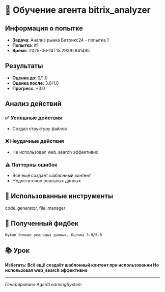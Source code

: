 # 🧠 Обучение агента bitrix_analyzer

## Информация о попытке
- **Задача**: Анализ рынка Битрикс24 - попытка 1
- **Попытка**: #1
- **Время**: 2025-06-14T15:29:00.941495

## Результаты
- **Оценка до**: 0/1.0
- **Оценка после**: 3.0/1.0
- **Прогресс**: +3.0

## Анализ действий

### ✅ Успешные действия
- Создал структуру файлов

### ❌ Неудачные действия
- Не использовал web_search эффективно

### ⚠️ Паттерны ошибок
- Всё ещё создаёт шаблонный контент
- Недостаточно реальных данных

## 🔧 Использованные инструменты
code_generator, file_manager

## 📝 Полученный фидбек
```
Нужно больше реальных данных. Оценка 3.0/5.0
```

## 📚 Урок
**Избегать: Всё ещё создаёт шаблонный контент при использовании Не использовал web_search эффективно**

---
*Генерировано AgentLearningSystem*
